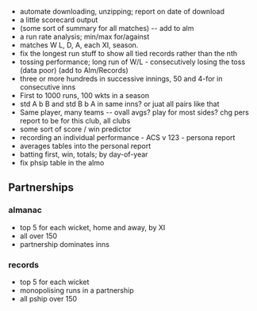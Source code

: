 - automate downloading, unzipping; report on date of download
- a little scorecard output
- (some sort of summary for all matches) -- add to alm
- a run rate analysis; min/max for/against
- matches W L, D, A, each XI, season.
- fix the longest run stuff to show all tied records rather than the nth
- tossing performance; long run of W/L - consecutively losing the toss (data poor) (add to Alm/Records)
- three or more hundreds in successive innings, 50 and 4-for in consecutive inns
- First to 1000 runs, 100 wkts in a season
- std A b B and std B b A in same inns? or juat all pairs like that
- Same player, many teams -- ovall avgs? play for most sides? chg pers report to be for this club, all clubs
- some sort of score / win predictor
- recording an individual performance - ACS v 123 - persona report
- averages tables into the personal report
- batting first, win, totals; by day-of-year
- fix phsip table in the almo

## Partnerships
### almanac
- top 5 for each wicket, home and away, by XI
- all over 150
- partnership dominates inns
### records
- top 5 for each wicket
- monopolising runs in a partnership
- all pship over 150
